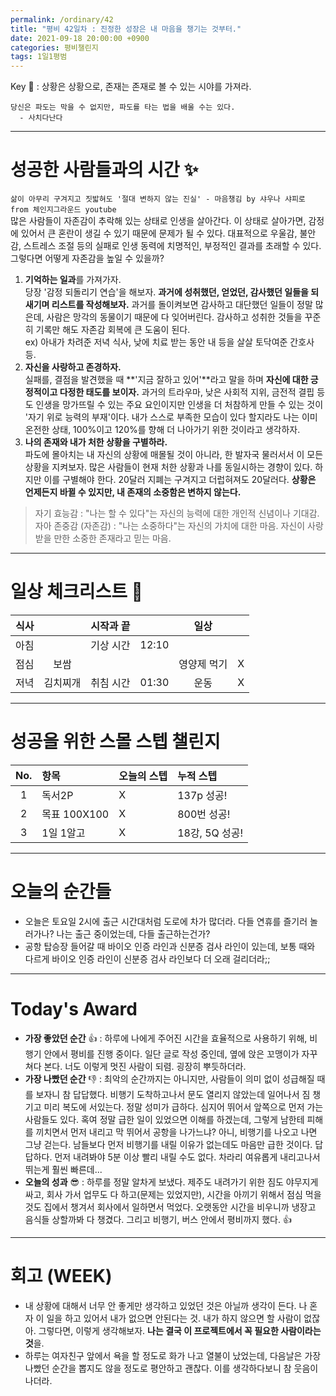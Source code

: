 ```yaml
---
permalink: /ordinary/42
title: "평비 42일차 : 진정한 성장은 내 마음을 챙기는 것부터."
date: 2021-09-18 20:00:00 +0900
categories: 평비챌린지
tags: 1일1평범
---  
```

Key 🔑 : 상황은 상황으로, 존재는 존재로 볼 수 있는 시야를 가져라. 
```
당신은 파도는 막을 수 없지만, 파도를 타는 법을 배울 수는 있다.
  - 사치다난다
```

---
# 성공한 사람들과의 시간 ✨
`삶이 아무리 구겨지고 짓밟혀도 '절대 변하지 않는 진실' - 마음챙김 by 샤우나 샤피로 from 체인지그라운드 youtube`  
많은 사람들이 자존감이 추락해 있는 상태로 인생을 살아간다. 이 상태로 살아가면, 감정에 있어서 큰 혼란이 생길 수 있기 때문에 문제가 될 수 있다. 대표적으로 우울감, 불안감, 스트레스 조절 등의 실패로 인생 동력에 치명적인, 부정적인 결과를 초래할 수 있다. 그렇다면 어떻게 자존감을 높일 수 있을까?  
1. **기억하는 일과**를 가져가자.  
  당장 '감정 되돌리기 연습'을 해보자. **과거에 성취했던, 얻었던, 감사했던 일들을 되새기며 리스트를 작성해보자.** 과거를 돌이켜보면 감사하고 대단했던 일들이 정말 많은데, 사람은 망각의 동물이기 때문에 다 잊어버린다. 감사하고 성취한 것들을 꾸준히 기록만 해도 자존감 회복에 큰 도움이 된다.  
  ex) 아내가 차려준 저녁 식사, 낮에 치료 받는 동안 내 등을 살살 토닥여준 간호사 등.  
2. **자신을 사랑하고 존경하자.**  
  실패를, 결점을 발견했을 때 **'지금 잘하고 있어'**라고 말을 하며 **자신에 대한 긍정적이고 다정한 태도를 보이자.** 과거의 트라우마, 낮은 사회적 지위, 금전적 결핍 등도 인생을 망가뜨릴 수 있는 주요 요인이지만 인생을 더 처참하게 만들 수 있는 것이 '자기 위로 능력의 부재'이다. 내가 스스로 부족한 모습이 있다 할지라도 나는 이미 온전한 상태, 100%이고 120%를 향해 더 나아가기 위한 것이라고 생각하자.  
3. **나의 존재와 내가 처한 상황을 구별하라.**  
  파도에 몰아치는 내 자신의 상황에 매몰될 것이 아니라, 한 발자국 물러서서 이 모든 상황을 지켜보자. 많은 사람들이 현재 처한 상황과 나를 동일시하는 경향이 있다. 하지만 이를 구별해야 한다. 20달러 지폐는 구겨지고 더럽혀져도 20달러다. **상황은 언제든지 바뀔 수 있지만, 내 존재의 소중함은 변하지 않는다.**  

> 자기 효능감 : "나는 할 수 있다"는 자신의 능력에 대한 개인적 신념이나 기대감.  
> 자아 존중감 (자존감) : "나는 소중하다"는 자신의 가치에 대한 마음. 자신이 사랑받을 만한 소중한 존재라고 믿는 마음.  

---
# 일상 체크리스트 📃

| 식사 |  | 시작과 끝 |  | 일상 |  |
|:----:|:----:|:----:|:----:|:----:|:----:|
| 아침 |  | 기상 시간 | 12:10 |  |  |
| 점심 | 보쌈 |  |  | 영양제 먹기 | X |
| 저녁 | 김치찌개 | 취침 시간 | 01:30 | 운동 | X |

---
# 성공을 위한 스몰 스텝 챌린지

| No. | 항목 | 오늘의 스텝 | 누적 스텝 |
|:----:|:----|:----|:----|
| 1 | 독서2P | X | 137p 성공! |
| 2 | 목표 100X100 | X | 800번 성공! |
| 3 | 1일 1알고 | X | 18강, 5Q 성공! |

---
# 오늘의 순간들
- 오늘은 토요일 2시에 출근 시간대처럼 도로에 차가 많더라. 다들 연휴를 즐기러 놀러가나? 나는 출근 중이었는데, 다들 출근하는건가?  
- 공항 탑승장 들어갈 때 바이오 인증 라인과 신분증 검사 라인이 있는데, 보통 때와 다르게 바이오 인증 라인이 신분증 검사 라인보다 더 오래 걸리더라;;  

---
# Today's Award
- **가장 좋았던 순간** 👍 : 하루에 나에게 주어진 시간을 효율적으로 사용하기 위해, 비행기 안에서 평비를 진행 중이다. 일단 글로 작성 중인데, 옆에 앉은 꼬맹이가 자꾸 쳐다 본다. 너도 이렇게 멋진 사람이 되렴. 굉장히 뿌듯하더라.
- **가장 나빴던 순간** 👎 : 최악의 순간까지는 아니지만, 사람들이 의미 없이 성급해질 때를 보자니 참 답답했다. 비행기 도착하고나서 문도 열리지 않았는데 일어나서 짐 챙기고 미리 복도에 서있는다. 정말 성미가 급하다. 심지어 뛰어서 앞쪽으로 먼저 가는 사람들도 있다. 혹여 정말 급한 일이 있었으면 이해를 하겠는데, 그렇게 남한테 피해를 끼치면서 먼저 내리고 막 뛰어서 공항을 나가느냐? 아니, 비행기를 나오고 나면 그냥 걷는다. 남들보다 먼저 비행기를 내릴 이유가 없는데도 마음만 급한 것이다. 답답하다. 먼저 내려봐야 5분 이상 빨리 내릴 수도 없다. 차라리 여유롭게 내리고나서 뛰는게 훨씬 빠른데...
- **오늘의 성과** 😎 : 하루를 정말 알차게 보냈다. 제주도 내려가기 위한 짐도 야무지게 싸고, 회사 가서 업무도 다 하고(문제는 있었지만), 시간을 아끼기 위해서 점심 먹을 것도 집에서 챙겨서 회사에서 일하면서 먹었다. 오랫동안 시간을 비우니까 냉장고 음식들 상할까봐 다 챙겼다. 그리고 비행기, 버스 안에서 평비까지 했다. 👍

---
# 회고 (WEEK)
- 내 상황에 대해서 너무 안 좋게만 생각하고 있었던 것은 아닐까 생각이 든다. 나 혼자 이 일을 하고 있어서 내가 없으면 안된다는 것. 내가 하지 않으면 할 사람이 없잖아. 그렇다면, 이렇게 생각해보자. **나는 결국 이 프로젝트에서 꼭 필요한 사람이라는 것**을.
- 하루는 여자친구 앞에서 욕을 할 정도로 화가 나고 열불이 났었는데, 다음날은 가장 나빴던 순간을 뽑지도 않을 정도로 평안하고 괜찮다. 이를 생각하다보니 참 웃음이 나더라.